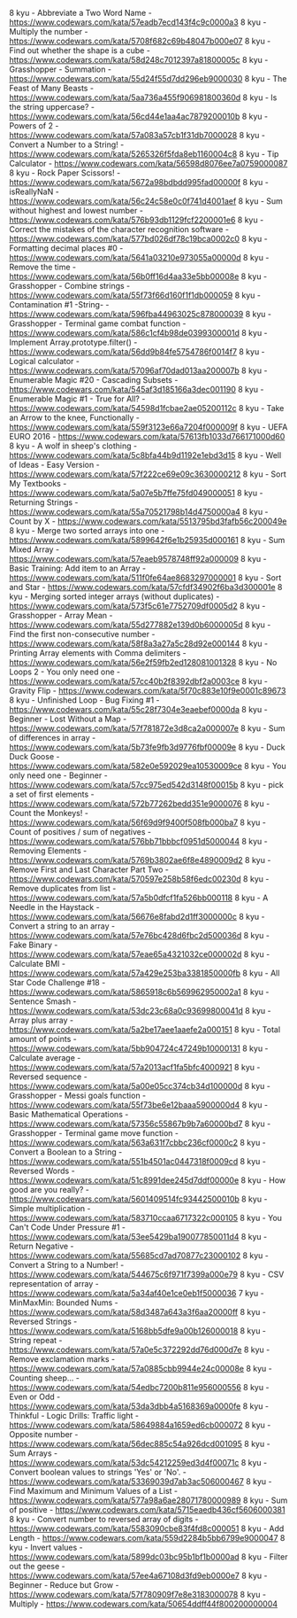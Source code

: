 8 kyu - Abbreviate a Two Word Name - https://www.codewars.com/kata/57eadb7ecd143f4c9c0000a3
8 kyu - Multiply the number - https://www.codewars.com/kata/5708f682c69b48047b000e07
8 kyu - Find out whether the shape is a cube - https://www.codewars.com/kata/58d248c7012397a81800005c
8 kyu - Grasshopper - Summation - https://www.codewars.com/kata/55d24f55d7dd296eb9000030
8 kyu - The Feast of Many Beasts - https://www.codewars.com/kata/5aa736a455f906981800360d
8 kyu - Is the string uppercase? - https://www.codewars.com/kata/56cd44e1aa4ac7879200010b
8 kyu - Powers of 2 - https://www.codewars.com/kata/57a083a57cb1f31db7000028
8 kyu - Convert a Number to a String! - https://www.codewars.com/kata/5265326f5fda8eb1160004c8
8 kyu - Tip Calculator - https://www.codewars.com/kata/56598d8076ee7a0759000087
8 kyu - Rock Paper Scissors! - https://www.codewars.com/kata/5672a98bdbdd995fad00000f
8 kyu - isReallyNaN - https://www.codewars.com/kata/56c24c58e0c0f741d4001aef
8 kyu - Sum without highest and lowest number - https://www.codewars.com/kata/576b93db1129fcf2200001e6
8 kyu - Correct the mistakes of the character recognition software - https://www.codewars.com/kata/577bd026df78c19bca0002c0
8 kyu - Formatting decimal places #0 - https://www.codewars.com/kata/5641a03210e973055a00000d
8 kyu - Remove the time - https://www.codewars.com/kata/56b0ff16d4aa33e5bb00008e
8 kyu - Grasshopper - Combine strings - https://www.codewars.com/kata/55f73f66d160f1f1db000059
8 kyu - Contamination #1 -String- - https://www.codewars.com/kata/596fba44963025c878000039
8 kyu - Grasshopper - Terminal game combat function - https://www.codewars.com/kata/586c1cf4b98de0399300001d
8 kyu - Implement Array.prototype.filter() - https://www.codewars.com/kata/56dd9b84fe5754786f0014f7
8 kyu - Logical calculator - https://www.codewars.com/kata/57096af70dad013aa200007b
8 kyu - Enumerable Magic #20 - Cascading Subsets - https://www.codewars.com/kata/545af3d185166a3dec001190
8 kyu - Enumerable Magic #1 - True for All? - https://www.codewars.com/kata/54598d1fcbae2ae05200112c
8 kyu - Take an Arrow to the knee, Functionally - https://www.codewars.com/kata/559f3123e66a7204f000009f
8 kyu - UEFA EURO 2016 - https://www.codewars.com/kata/57613fb1033d766171000d60
8 kyu - A wolf in sheep's clothing - https://www.codewars.com/kata/5c8bfa44b9d1192e1ebd3d15
8 kyu - Well of Ideas - Easy Version - https://www.codewars.com/kata/57f222ce69e09c3630000212
8 kyu - Sort My Textbooks - https://www.codewars.com/kata/5a07e5b7ffe75fd049000051
8 kyu - Returning Strings - https://www.codewars.com/kata/55a70521798b14d4750000a4
8 kyu - Count by X - https://www.codewars.com/kata/5513795bd3fafb56c200049e
8 kyu - Merge two sorted arrays into one - https://www.codewars.com/kata/5899642f6e1b25935d000161
8 kyu - Sum Mixed Array - https://www.codewars.com/kata/57eaeb9578748ff92a000009
8 kyu - Basic Training: Add item to an Array - https://www.codewars.com/kata/511f0fe64ae8683297000001
8 kyu - Sort and Star - https://www.codewars.com/kata/57cfdf34902f6ba3d300001e
8 kyu - Merging sorted integer arrays (without duplicates) - https://www.codewars.com/kata/573f5c61e7752709df0005d2
8 kyu - Grasshopper - Array Mean - https://www.codewars.com/kata/55d277882e139d0b6000005d
8 kyu - Find the first non-consecutive number - https://www.codewars.com/kata/58f8a3a27a5c28d92e000144
8 kyu - Printing Array elements with Comma delimiters - https://www.codewars.com/kata/56e2f59fb2ed128081001328
8 kyu - No Loops 2 - You only need one - https://www.codewars.com/kata/57cc40b2f8392dbf2a0003ce
8 kyu - Gravity Flip - https://www.codewars.com/kata/5f70c883e10f9e0001c89673
8 kyu - Unfinished Loop - Bug Fixing #1 - https://www.codewars.com/kata/55c28f7304e3eaebef0000da
8 kyu - Beginner - Lost Without a Map - https://www.codewars.com/kata/57f781872e3d8ca2a000007e
8 kyu - Sum of differences in array - https://www.codewars.com/kata/5b73fe9fb3d9776fbf00009e
8 kyu - Duck Duck Goose - https://www.codewars.com/kata/582e0e592029ea10530009ce
8 kyu - You only need one - Beginner - https://www.codewars.com/kata/57cc975ed542d3148f00015b
8 kyu - pick a set of first elements - https://www.codewars.com/kata/572b77262bedd351e9000076
8 kyu - Count the Monkeys! - https://www.codewars.com/kata/56f69d9f9400f508fb000ba7
8 kyu - Count of positives / sum of negatives - https://www.codewars.com/kata/576bb71bbbcf0951d5000044
8 kyu - Removing Elements - https://www.codewars.com/kata/5769b3802ae6f8e4890009d2
8 kyu - Remove First and Last Character Part Two - https://www.codewars.com/kata/570597e258b58f6edc00230d
8 kyu - Remove duplicates from list - https://www.codewars.com/kata/57a5b0dfcf1fa526bb000118
8 kyu - A Needle in the Haystack - https://www.codewars.com/kata/56676e8fabd2d1ff3000000c
8 kyu - Convert a string to an array - https://www.codewars.com/kata/57e76bc428d6fbc2d500036d
8 kyu - Fake Binary - https://www.codewars.com/kata/57eae65a4321032ce000002d
8 kyu - Calculate BMI - https://www.codewars.com/kata/57a429e253ba3381850000fb
8 kyu - All Star Code Challenge #18 - https://www.codewars.com/kata/5865918c6b569962950002a1
8 kyu - Sentence Smash - https://www.codewars.com/kata/53dc23c68a0c93699800041d
8 kyu - Array plus array - https://www.codewars.com/kata/5a2be17aee1aaefe2a000151
8 kyu - Total amount of points - https://www.codewars.com/kata/5bb904724c47249b10000131
8 kyu - Calculate average - https://www.codewars.com/kata/57a2013acf1fa5bfc4000921
8 kyu - Reversed sequence - https://www.codewars.com/kata/5a00e05cc374cb34d100000d
8 kyu - Grasshopper - Messi goals function - https://www.codewars.com/kata/55f73be6e12baaa5900000d4
8 kyu - Basic Mathematical Operations - https://www.codewars.com/kata/57356c55867b9b7a60000bd7
8 kyu - Grasshopper - Terminal game move function - https://www.codewars.com/kata/563a631f7cbbc236cf0000c2
8 kyu - Convert a Boolean to a String - https://www.codewars.com/kata/551b4501ac0447318f0009cd
8 kyu - Reversed Words - https://www.codewars.com/kata/51c8991dee245d7ddf00000e
8 kyu - How good are you really? - https://www.codewars.com/kata/5601409514fc93442500010b
8 kyu - Simple multiplication - https://www.codewars.com/kata/583710ccaa6717322c000105
8 kyu - You Can't Code Under Pressure #1 - https://www.codewars.com/kata/53ee5429ba190077850011d4
8 kyu - Return Negative - https://www.codewars.com/kata/55685cd7ad70877c23000102
8 kyu - Convert a String to a Number! - https://www.codewars.com/kata/544675c6f971f7399a000e79
8 kyu - CSV representation of array - https://www.codewars.com/kata/5a34af40e1ce0eb1f5000036
7 kyu - MinMaxMin: Bounded Nums - https://www.codewars.com/kata/58d3487a643a3f6aa20000ff
8 kyu - Reversed Strings - https://www.codewars.com/kata/5168bb5dfe9a00b126000018
8 kyu - String repeat - https://www.codewars.com/kata/57a0e5c372292dd76d000d7e
8 kyu - Remove exclamation marks - https://www.codewars.com/kata/57a0885cbb9944e24c00008e
8 kyu - Counting sheep... - https://www.codewars.com/kata/54edbc7200b811e956000556
8 kyu - Even or Odd - https://www.codewars.com/kata/53da3dbb4a5168369a0000fe
8 kyu - Thinkful - Logic Drills: Traffic light - https://www.codewars.com/kata/58649884a1659ed6cb000072
8 kyu - Opposite number - https://www.codewars.com/kata/56dec885c54a926dcd001095
8 kyu - Sum Arrays - https://www.codewars.com/kata/53dc54212259ed3d4f00071c
8 kyu - Convert boolean values to strings 'Yes' or 'No'. - https://www.codewars.com/kata/53369039d7ab3ac506000467
8 kyu - Find Maximum and Minimum Values of a List - https://www.codewars.com/kata/577a98a6ae28071780000989
8 kyu - Sum of positive - https://www.codewars.com/kata/5715eaedb436cf5606000381
8 kyu - Convert number to reversed array of digits - https://www.codewars.com/kata/5583090cbe83f4fd8c000051
8 kyu - Add Length - https://www.codewars.com/kata/559d2284b5bb6799e9000047
8 kyu - Invert values - https://www.codewars.com/kata/5899dc03bc95b1bf1b0000ad
8 kyu - Filter out the geese - https://www.codewars.com/kata/57ee4a67108d3fd9eb0000e7
8 kyu - Beginner - Reduce but Grow - https://www.codewars.com/kata/57f780909f7e8e3183000078
8 kyu - Multiply - https://www.codewars.com/kata/50654ddff44f800200000004
